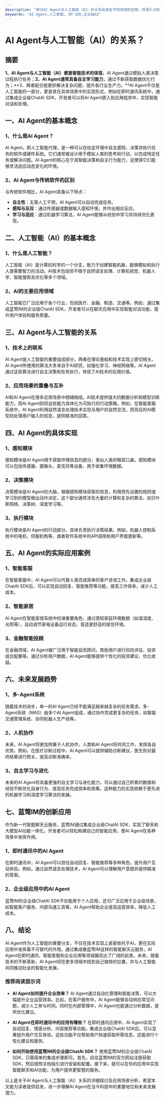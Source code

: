 ```yaml
---
description: "探讨AI Agent与人工智能（AI）的关系及其在不同领域的应用，并深入分析两者在技术实现和实际应用中的互动与影响。"
keywords: "AI Agent,人工智能, IM SDK,企业级AI"
---
```

# AI Agent与人工智能（AI）的关系？

## 摘要

**1、AI Agent与人工智能（AI）都是智能技术的体现**，AI Agent通过模拟人类决策过程执行任务；**2、AI Agent通常具备自主学习能力**，通过不断获取数据优化行为；**3、两者配合能更好解决复杂问题，提升各行业生产力。**AI Agent不仅是人工智能的一部分，更是其在具体场景中的实现形式，例如在即时通讯系统中，通过集成企业级ChatAI SDK，开发者可以将AI Agent嵌入到应用程序中，实现智能对话和处理。

## 一、AI Agent的基本概念

### 1、什么是AI Agent？

AI Agent，即人工智能代理，是一种可以在给定环境中自主感知、决策并执行任务的软件或硬件系统。它们通常被设计用于模拟人类的思考和行动，以完成特定任务或解决问题。AI Agent的核心在于其智能决策和自主行为能力，这使得它们能够灵活适应动态变化的环境。

### 2、AI Agent与传统软件的区别

与传统软件相比，AI Agent具备以下特点：
- **自主性**：无需人工干预，AI Agent可以自动完成任务。
- **感知与反应**：通过传感器或数据输入感知环境，并作出相应反应。
- **学习与适应**：通过机器学习算法，AI Agent能够从经验中学习并持续优化表现。

## 二、人工智能（AI）的基本概念

### 1、什么是人工智能？

人工智能（AI）是计算机科学的一个分支，致力于创建智能机器，能够模拟和执行人类需要智力的活动。AI技术包括但不限于自然语言处理、计算机视觉、机器人学、智能搜索及优化等多个领域。

### 2、AI的主要应用领域

人工智能已广泛应用于各个行业，包括医疗、金融、制造、交通等。例如，通过集成蓝莺IM的企业级ChatAI SDK，开发者可以在聊天应用中实现智能对话功能，提升用户体验和服务质量。

## 三、AI Agent与人工智能的关系

### 1、技术上的联系

AI Agent是人工智能的重要组成部分，两者在理论基础和技术实现上密切相关。AI Agent所使用的算法大多来自于AI研究，如强化学习、神经网络等。AI Agent通过这些算法进行自主决策和任务执行，体现了AI技术的应用价值。

### 2、应用场景的重叠与互补

AI和AI Agent在很多应用场景中相辅相成。AI技术提供强大的数据分析和模型训练能力，而AI Agent则将这些能力具体化为可执行的行动策略。例如，在智能客服系统中，AI Agent利用自然语言处理技术实现与用户的自然交流，而背后的AI模型则处理用户输入的信息，提供精准的回答。

## 四、AI Agent的具体实现

### 1、感知模块

感知模块是AI Agent用于获取环境信息的部分，类似人类的眼耳口鼻。感知模块可以包括传感器、摄像头、麦克风等设备，用于收集环境数据。

### 2、决策模块

决策模块是AI Agent的大脑，根据感知模块获取的信息，利用预先设置的规则或学习到的模型做出动作决定。这个部分通常涉及大量的计算和复杂的算法，如贝叶斯网络、决策树、深度学习等。

### 3、执行模块

执行模块是AI Agent的行动部分，具体负责执行决策结果。例如，机器人控制系统中的电机、伺服机构等，或者软件系统中的API调用和用户界面更新等。

## 五、AI Agent的实际应用案例

### 1、智能客服

在智能客服中，AI Agent可以代替人类完成简单的客户咨询工作。集成企业级ChatAI SDK后，可以实现自动回复、智能推荐等功能，提高工作效率，减少人工成本。

### 2、智能家居

AI Agent在智能家居系统中扮演重要角色，通过感知家庭环境数据（如温湿度、光照等），自动调节家电设备运行状态，营造更舒适的居住环境。

### 3、金融智能投顾

在金融领域，AI Agent被广泛用于智能投资顾问，帮助用户进行风险评估、投资组合配置等。通过分析用户数据，AI Agent能够提供个性化的投资建议，优化收益。

## 六、未来发展趋势

### 1、多-Agent系统

随着技术的进步，单一的AI Agent已经不能满足越来越复杂的任务需求。多-Agent系统（MAS）由多个AI Agent组成，通过协作完成更复杂的任务，如智能交通管理系统、协同机器人生产线等。

### 2、人机协作

未来，AI Agent将更加侧重于人机协作，人类和AI Agent将共同工作，发挥各自优势。例如，在医疗诊断过程中，AI Agent可以提供辅助诊断建议，医生则对最终结果进行把关，提高诊断准确率。

### 3、自主学习与进化

未来的AI Agent将具备更强的自主学习与进化能力，可以通过自己积累的数据和经验不断优化自身行为，提高任务完成效率和效果。这种能力的实现依赖于更先进的机器学习和深度学习算法的发展。

## 七、蓝莺IM的创新应用

作为新一代智能聊天云服务，蓝莺IM通过集成企业级ChatAI SDK，实现了聊天和大模型AI功能一体化。开发者可以轻松构建自己的智能应用，使AI Agent在各种场景中发挥作用。

### 1、即时通讯中的AI Agent

在即时通讯中，AI Agent可以担任自动回复、智能推荐等多种角色，提升用户互动体验。例如，通过自然语言处理技术，AI Agent可以理解用户意图并提供精准的答案。

### 2、企业级应用中的AI Agent

蓝莺IM的企业级ChatAI SDK不仅能用于个人应用，还可广泛应用于企业级场景，如智能客户服务、内部沟通工具等。AI Agent帮助企业提高运营效率，降低人工成本。

## 八、结论

AI Agent作为人工智能的重要分支，不仅在技术实现上紧密依托于AI，更在实际应用中发挥着不可替代的作用。通过集成像蓝莺IM这样的智能聊天云服务，AI Agent在即时通讯、智能客服和企业应用等领域展现出了广阔的前景。未来，随着技术的不断革新，AI Agent将在更多领域中找到自己独特的位置，并与人工智能共同推动社会的智能化发展。

### 推荐阅读提示词

- **AI Agent如何提升企业效率？**
  AI Agent通过自动化管理和智能决策，可以大幅提升企业运营效率。比如，在客户服务中，AI Agent能够自动响应常见问题，减少人工参与时间。同时在内部管理中，AI Agent也能通过分析数据，提供优化建议。

- **AI Agent在即时通讯中的应用有哪些？**
  在即时通讯应用中，AI Agent实现了自动回复、情感分析、内容推荐等功能。集成企业级ChatAI SDK后，可以显著提升用户交互体验。这些功能不仅帮助用户快速获取所需信息，还能进行个性化建议和服务。

- **如何开始使用蓝莺IM的企业级ChatAI SDK？**
  使用蓝莺IM的企业级ChatAI SDK，只需简单的集成步骤即可。首先，前往蓝莺IM的官方网站注册获取SDK，然后按照文档指引进行安装和配置。接下来，就可以在你的应用中实现智能聊天和AI功能，为用户提供更智慧的服务。

以上是关于AI Agent与人工智能（AI）关系的详细探讨及应用场景分析，希望本文能为读者提供启发，进一步理解AI Agent在当今科技中的重要地位和未来发展潜力。
